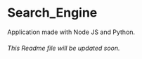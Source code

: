 # Search_Engine
 Application made with Node JS and Python.


###### This Readme file will be updated soon.
